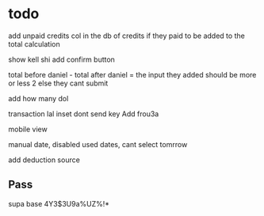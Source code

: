# todo

add unpaid credits col in the db of credits if they paid to be added to the total calculation  


show kell shi add confirm button 
 
total before daniel - total after daniel = the input they added should be more or less 2 else they cant submit 

add how many dol 

transaction lal inset
dont send key 
Add frou3a 

mobile view 

manual date, disabled used dates, 
cant select tomrrow 


add deduction source 



## Pass

supa base
4Y3$3U9a%UZ%!\*
